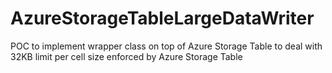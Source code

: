 # AzureStorageTableLargeDataWriter
POC to implement wrapper class on top of Azure Storage Table to deal with 32KB limit per cell size enforced by Azure Storage Table
